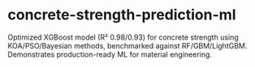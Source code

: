 # concrete-strength-prediction-ml
Optimized XGBoost model (R² 0.98/0.93) for concrete strength using KOA/PSO/Bayesian methods, benchmarked against RF/GBM/LightGBM. Demonstrates production-ready ML for material engineering.
